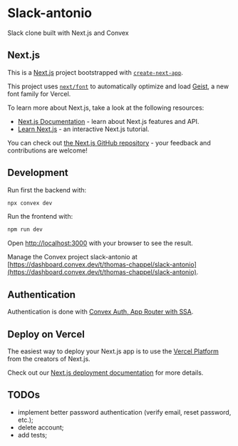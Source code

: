 # Slack-antonio

Slack clone built with Next.js and Convex

## Next.js

This is a [Next.js](https://nextjs.org) project bootstrapped with [`create-next-app`](https://nextjs.org/docs/app/api-reference/cli/create-next-app).

This project uses [`next/font`](https://nextjs.org/docs/app/building-your-application/optimizing/fonts) to automatically optimize and load [Geist](https://vercel.com/font), a new font family for Vercel.

To learn more about Next.js, take a look at the following resources:

- [Next.js Documentation](https://nextjs.org/docs) - learn about Next.js features and API.
- [Learn Next.js](https://nextjs.org/learn) - an interactive Next.js tutorial.

You can check out [the Next.js GitHub repository](https://github.com/vercel/next.js) - your feedback and contributions are welcome!

## Development

Run first the backend with:

```bash
npx convex dev
```

Run the frontend with:

```bash
npm run dev
```

Open [http://localhost:3000](http://localhost:3000) with your browser to see the result.

Manage the Convex project slack-antonio at [https://dashboard.convex.dev/t/thomas-chappel/slack-antonio](https://dashboard.convex.dev/t/thomas-chappel/slack-antonio).

## Authentication

Authentication is done with [Convex Auth, App Router with SSA](https://labs.convex.dev/auth/setup).

## Deploy on Vercel

The easiest way to deploy your Next.js app is to use the [Vercel Platform](https://vercel.com/new?utm_medium=default-template&filter=next.js&utm_source=create-next-app&utm_campaign=create-next-app-readme) from the creators of Next.js.

Check out our [Next.js deployment documentation](https://nextjs.org/docs/app/building-your-application/deploying) for more details.

## TODOs

- implement better password authentication (verify email, reset password, etc.);
- delete account;
- add tests;
